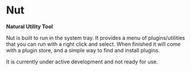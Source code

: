 # Nut
**Natural Utility Tool**

Nut is built to run in the system tray. It provides a menu of plugins/utilities that you can run with a right click and select. When finished it will come with a plugin store, and a simple way to find and install plugins.

It is currently under active development and not ready for use.
